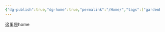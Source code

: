 ```yaml
---
{"dg-publish":true,"dg-home":true,"permalink":"/Home/","tags":["gardenEntry"],"dgPassFrontmatter":true}
---
```


这里是home